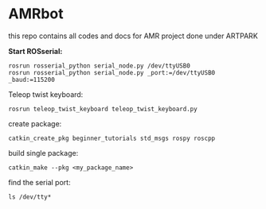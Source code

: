 # AMRbot
this repo contains all codes and docs for AMR project done under ARTPARK

**Start  ROSserial:**

    rosrun rosserial_python serial_node.py /dev/ttyUSB0
    rosrun rosserial_python serial_node.py _port:=/dev/ttyUSB0 _baud:=115200

Teleop twist keyboard:

    rosrun teleop_twist_keyboard teleop_twist_keyboard.py

create package:

    catkin_create_pkg beginner_tutorials std_msgs rospy roscpp

build single package:
```
catkin_make --pkg <my_package_name>
```

find the serial port:

    ls /dev/tty*
